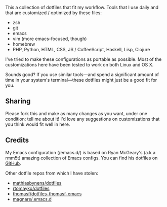 This a collection of dotfiles that fit my workflow. Tools that I use daily and that are customized / optimized by these files:

-  zsh
-  git
-  emacs
-  vim (more emacs-focused, though)
-  homebrew
-  PHP, Python, HTML, CSS, JS / CoffeeScript, Haskell, Lisp, Clojure

I've tried to make these configurations as portable as possible. Most of the customizations here have been tested to work on both Linux and OS X.

Sounds good? If you use similar tools—and spend a significant amount of time in your system's terminal—these dotfiles might just be a good fit for you.

## Sharing

Please fork this and make as many changes as you want, under one condition: tell me about it! I'd love any suggestions on customizations that you think would fit well in here.

## Credits

My Emacs configuration (/emacs.d/) is based on Ryan McGeary's (a.k.a rmm5t) amazing collection of Emacs configs. You can find his dotfiles on [GitHub](https://github.com/rmm5t/dotfiles "rmm5t's dotfiles on GitHub").

Other dotfile repos from which I have stolen:

* [mathiasbynens/dotfiles](https://github.com/mathiasbynens/dotfiles)
* [rtomayko/dotfiles](https://github.com/rtomayko/dotfiles)
* [thomasf/dotfiles-thomasf-emacs](https://github.com/thomasf/dotfiles-thomasf-emacs)
* [magnars/.emacs.d](https://github.com/magnars/.emacs.d)
